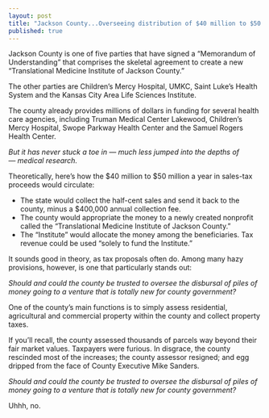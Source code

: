 ```yaml
---
layout: post
title: "Jackson County...Overseeing distribution of $40 million to $50 million a year for something it doesn't know anything about? "
published: true
---
```


Jackson County is one of five parties that have signed a “Memorandum of Understanding” that comprises the skeletal agreement to create a new “Translational Medicine Institute of Jackson County.”

The other parties are Children’s Mercy Hospital, UMKC, Saint Luke’s Health System and the Kansas City Area Life Sciences Institute.

The county already provides millions of dollars in funding for several health care agencies, including Truman Medical Center Lakewood, Children’s Mercy Hospital, Swope Parkway Health Center and the Samuel Rogers Health Center.

<em>But it has never stuck a toe in — much less jumped into the depths of — medical research.</em>

Theoretically, here’s how the $40 million to $50 million a year in sales-tax proceeds would circulate:
<ul>
	<li>The state would collect the half-cent sales and send it back to the county, minus a $400,000 annual collection fee.</li>
	<li>The county would appropriate the money to a newly created nonprofit called the “Translational Medicine Institute of Jackson County.”</li>
	<li>The “Institute” would allocate the money among the beneficiaries. Tax revenue could be used “solely to fund the Institute.”</li>
</ul>
It sounds good in theory, as tax proposals often do. Among many hazy provisions, however, is one that particularly stands out:

<em>Should and could the county be trusted to oversee the disbursal of piles of money going to a venture that is totally new for county government?</em>

One of the county’s main functions is to simply assess residential, agricultural and commercial property within the county and collect property taxes.

If you’ll recall, the county assessed thousands of parcels way beyond their fair market values. Taxpayers were furious. In disgrace, the county rescinded most of the increases; the county assessor resigned; and egg dripped from the face of County Executive Mike Sanders.

<em>Should and could the county be trusted to oversee the disbursal of piles of money going to a venture that is totally new for county government?</em>

Uhhh, no.